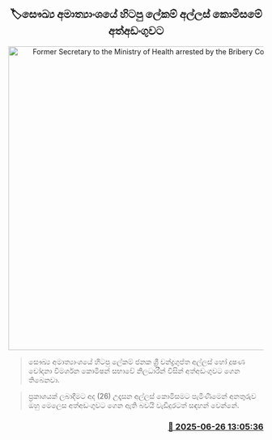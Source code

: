 <p align='center'><b><h2 align='center' title='Former Secretary to the Ministry of Health arrested by the Bribery Commission'>🏷සෞඛ්‍ය අමාත්‍යාංශයේ හිටපු ලේකම් අල්ලස් කොමිසමේ අත්අඩංගුවට</h2></b></p>
<p align='center'><img src='https://helakuru.sgp1.cdn.digitaloceanspaces.com/esana/images/lib/janaka-sri-chandragupta-u.jpg' width='600' alt='Former Secretary to the Ministry of Health arrested by the Bribery Commission'></p>

> සෞඛ්‍ය අමාත්‍යාංශයේ හිටපු ලේකම් ජනක ශ්‍රී චන්ද්‍රගුප්ත අල්ලස් හෝ දූෂණ චෝදනා විමර්ශන කොමිෂන් සභාවේ නිලධාරීන් විසින් අත්අඩංගුවට ගෙන තිබෙනවා.

> ප්‍රකාශයක් ලබාදීමට අද (26) උදෑසන අල්ලස් කොමිසමට පැමිණීමෙන් අනතුරුව ඔහු මෙලෙස අත්අඩංගුවට ගෙන ඇති බවයි වැඩිදුරටත් සඳහන් වෙන්නේ.



<h3 align='right'><a href='https://www.helakuru.lk/esana/p/111370/'>📅 2025-06-26 13:05:36</a></h3>

